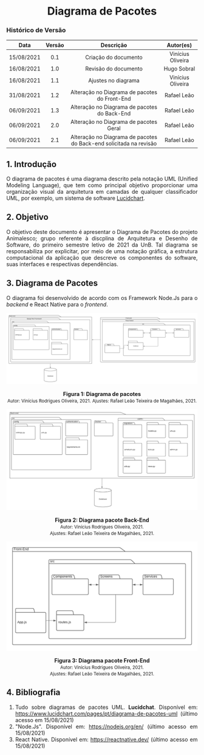 # <center> Diagrama de Pacotes

### Histórico de Versão

|    Data    | Versão |                             Descrição                              |     Autor(es)     |
| :--------: | :----: | :----------------------------------------------------------------: | :---------------: |
| 15/08/2021 |  0.1   |                        Criação do documento                        | Vinícius Oliveira |
| 16/08/2021 |  1.0   |                        Revisão do documento                        |    Hugo Sobral    |
| 16/08/2021 |  1.1   |                        Ajustes no diagrama                         | Vinícius Oliveira |
| 31/08/2021 |  1.2   |           Alteração no Diagrama de pacotes do Front-End            |    Rafael Leão    |
| 06/09/2021 |  1.3   |            Alteração no Diagrama de pacotes do Back-End            |    Rafael Leão    |
| 06/09/2021 |  2.0   |               Alteração no Diagrama de pacotes Geral               |    Rafael Leão    |
| 06/09/2021 |  2.1   | Alteração no Diagrama de pacotes do Back-end solicitada na revisão |    Rafael Leão    |

<div align="justify">

## 1. Introdução

O diagrama de pacotes é uma diagrama descrito pela notação UML (Unified Modeling Language), que tem como principal objetivo proporcionar uma organização visual da arquitetura em camadas de qualquer classificador UML, por exemplo, um sistema de software [Lucidchart](https://www.lucidchart.com/pages/pt/diagrama-de-pacotes-uml).

## 2. Objetivo

O objetivo deste documento é apresentar o Diagrama de Pacotes do projeto Animalesco; grupo referente à discplina de Arquitetura e Desenho de Software, do primeiro semestre letivo de 2021 da UnB. Tal diagrama se responsabiliza por explicitar, por meio de uma notação gráfica, a estrutura computacional da aplicação que descreve os componentes do software, suas interfaces e respectivas dependências.

## 3. Diagrama de Pacotes

O diagrama foi desenvolvido de acordo com os Framework Node.Js para o _backend_ e React Native para o _frontend_.

<p align='center'>
    <img src='https://raw.githubusercontent.com/UnBArqDsw2021-1/2021.1_G01_Animalesco_docs/main/docs/assets/pages/diagrama-pacote/diagrama-pacote.png'>
    <figcaption align='center'>
        <b>Figura 1: Diagrama de pacotes</b>
        <br>
        <small>Autor: Vinícius Rodrigues Oliveira, 2021.</small>
        <small>Ajustes: Rafael Leão Teixeira de Magalhães, 2021.</small>
    </figcaption>
</p>

<p align='center'>
    <img src='https://raw.githubusercontent.com/UnBArqDsw2021-1/2021.1_G01_Animalesco_docs/main/docs/assets/pages/diagrama-pacote/pacote-back.png'>
    <figcaption align='center'>
        <b>Figura 2: Diagrama pacote Back-End</b>
        <br>
        <small>Autor: Vinícius Rodrigues Oliveira, 2021.</small><br />
        <small>Ajustes: Rafael Leão Teixeira de Magalhães, 2021.</small>
    </figcaption>
</p>

<p align='center'>
    <img src='https://raw.githubusercontent.com/UnBArqDsw2021-1/2021.1_G01_Animalesco_docs/main/docs/assets/pages/diagrama-pacote/pacote-front.png'>
    <figcaption align='center'>
        <b>Figura 3: Diagrama pacote Front-End</b>
        <br>
        <small>Autor: Vinícius Rodrigues Oliveira, 2021.</small><br />
        <small>Ajustes: Rafael Leão Teixeira de Magalhães, 2021.</small>
    </figcaption>
</p>

## 4. Bibliografia

1. Tudo sobre diagramas de pacotes UML. **Lucidchat**. Disponível em: https://www.lucidchart.com/pages/pt/diagrama-de-pacotes-uml (último acesso em 15/08/2021)
2. "Node.Js". Disponível em: https://nodejs.org/en/ (último acesso em 15/08/2021)
3. React Native. Disponível em: https://reactnative.dev/ (último acesso em 15/08/2021)

<div>
